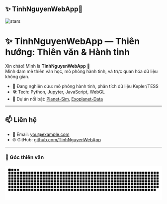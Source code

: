 ##  ✨ TinhNguyenWebApp👋

<!--
**TinhNguyenWebApp/TinhNguyenWebApp** is a ✨ _special_ ✨ repository because its `README.md` (this file) appears on your GitHub profile.

Here are some ideas to get you started:

- 🔭 I’m currently working on ...
- 🌱 I’m currently learning ...
- 👯 I’m looking to collaborate on ...
- 🤔 I’m looking for help with ...
- 💬 Ask me about ...
- 📫 How to reach me: ...
- 😄 Pronouns: ...
- ⚡ Fun fact: ...
-->
![stars](https://media.giphy.com/media/26AHONQ79FdWZhAI0/giphy.gif)



# ✨ TinhNguyenWebApp — Thiên hướng: Thiên văn & Hành tinh  

Xin chào! Mình là **TinhNguyenWebApp** 👋  
Mình đam mê thiên văn học, mô phỏng hành tinh, và trực quan hóa dữ liệu không gian.  

- 🔭 Đang nghiên cứu: mô phỏng hành tinh, phân tích dữ liệu Kepler/TESS  
- 🛠️ Tech: Python, Jupyter, JavaScript, WebGL  
- 🌌 Dự án nổi bật: [Planet-Sim](https://github.com/TinhNguyenWebApp/planet-sim), [Exoplanet-Data](https://github.com/TinhNguyenWebApp/exoplanet-data)  

---

## 📫 Liên hệ  
- 📧 Email: you@example.com  
- 🌐 GitHub: [github.com/TinhNguyenWebApp](https://github.com/TinhNguyenWebApp)  

---

### 🌌 Góc thiên văn  
![solar-system](https://raw.githubusercontent.com/Platane/snk/output/github-contribution-grid-snake.svg)


